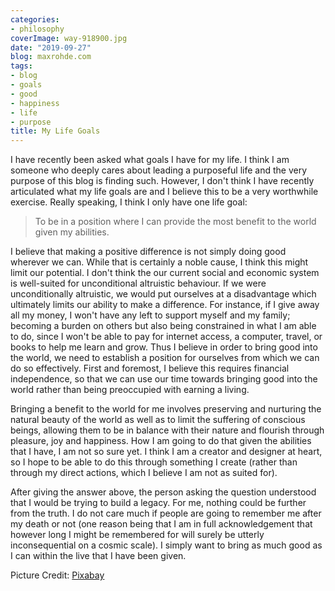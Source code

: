 ```yaml
---
categories:
- philosophy
coverImage: way-918900.jpg
date: "2019-09-27"
blog: maxrohde.com
tags:
- blog
- goals
- good
- happiness
- life
- purpose
title: My Life Goals
---
```


I have recently been asked what goals I have for my life. I think I am someone who deeply cares about leading a purposeful life and the very purpose of this blog is finding such. However, I don't think I have recently articulated what my life goals are and I believe this to be a very worthwhile exercise. Really speaking, I think I only have one life goal:

> To be in a position where I can provide the most benefit to the world given my abilities.

I believe that making a positive difference is not simply doing good wherever we can. While that is certainly a noble cause, I think this might limit our potential. I don't think the our current social and economic system is well-suited for unconditional altruistic behaviour. If we were unconditionally altruistic, we would put ourselves at a disadvantage which ultimately limits our ability to make a difference. For instance, if I give away all my money, I won't have any left to support myself and my family; becoming a burden on others but also being constrained in what I am able to do, since I won't be able to pay for internet access, a computer, travel, or books to help me learn and grow. Thus I believe in order to bring good into the world, we need to establish a position for ourselves from which we can do so effectively. First and foremost, I believe this requires financial independence, so that we can use our time towards bringing good into the world rather than being preoccupied with earning a living.

Bringing a benefit to the world for me involves preserving and nurturing the natural beauty of the world as well as to limit the suffering of conscious beings, allowing them to be in balance with their nature and flourish through pleasure, joy and happiness. How I am going to do that given the abilities that I have, I am not so sure yet. I think I am a creator and designer at heart, so I hope to be able to do this through something I create (rather than through my direct actions, which I believe I am not as suited for).

After giving the answer above, the person asking the question understood that I would be trying to build a legacy. For me, nothing could be further from the truth. I do not care much if people are going to remember me after my death or not (one reason being that I am in full acknowledgement that however long I might be remembered for will surely be utterly inconsequential on a cosmic scale). I simply want to bring as much good as I can within the live that I have been given.

Picture Credit: [Pixabay](https://pixabay.com/photos/way-path-outdoor-landscape-nature-918900/)
